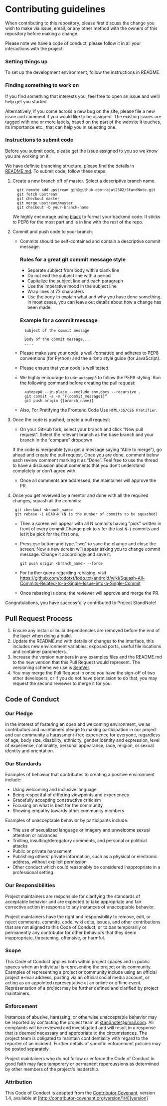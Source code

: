 # Contributing guidelines

When contributing to this repository, please first discuss the change you wish to make via issue,
email, or any other method with the owners of this repository before making a change.

Please note we have a code of conduct, please follow it in all your interactions with the project.

### Setting things up

To set up the development environment, follow the instructions in README.

### Finding something to work on

If you find something that interests you, feel free to open an issue and we’ll help get you started.

Alternatively, if you come across a new bug on the site, please file a new issue and comment if you would like to be assigned. The existing issues are tagged with one or more labels, based on the part of the website it touches, its importance etc., that can help you in selecting one.

### Instructions to submit code

Before you submit code, please get the issue assigned to you so we know you are working on it.

We have definite branching structure, please find the details in [README.md](https://github.com/rajat2502/StandNote#github-repository-structure). To submit code, follow these steps:

1.  Create a new branch off of master. Select a descriptive branch name.

    ```
      git remote add upstream git@github.com:rajat2502/StandNote.git
      git fetch upstream
      git checkout master
      git merge upstream/master
      git checkout -b your-branch-name
    ```

    We highly encourage using [black](http://www.github.com/psf/black)
    to format your backend code. It sticks to PEP8 for the most part and is in
    line with the rest of the repo. 
    
2.  Commit and push code to your branch:

    - Commits should be self-contained and contain a descriptive commit message.

      ### Rules for a great git commit message style

      - Separate subject from body with a blank line
      - Do not end the subject line with a period
      - Capitalize the subject line and each paragraph
      - Use the imperative mood in the subject line
      - Wrap lines at 72 characters
      - Use the body to explain what and why you have done something. In most cases, you can leave out details about how a change has been made.

      ### Example for a commit message

            Subject of the commit message

            Body of the commit message...
            ....

    - Please make sure your code is well-formatted and adheres to PEP8 conventions (for Python) and the airbnb style guide (for JavaScript).
    - Please ensure that your code is well tested.
    - We highly encourage to use `autopep8` to follow the PEP8 styling. Run the following command before creating the pull request:

            autopep8 --in-place --exclude env,docs --recursive .
            git commit -a -m “{{commit_message}}”
            git push origin {{branch_name}}

    - Also, For Pretifying the Frontend Code Use `HTML/JS/CSS Pretifier`.

3.  Once the code is pushed, create a pull request:

    - On your GitHub fork, select your branch and click “New pull request”. Select the relevant branch as the base branch and your branch in the “compare” dropdown.

    If the code is mergeable (you get a message saying “Able to merge”), go ahead and create the pull request. Once you are done, comment below each review comment marking it as “Done”. Feel free to use the thread to have a discussion about comments that you don’t understand completely or don’t agree with.

    - Once all comments are addressed, the maintainer will approve the PR.

4.  Once you get reviewed by a mentor and done with all the required changes, squash all the commits:

         git checkout <branch_name>
         git rebase -i HEAD~N (N is the number of commits to be squashed)

    - Then a screen will appear with all N commits having "pick" written in front of every commit.Change pick to s for the last `N-1` commits and let it be pick for the first one.
    - Press esc button and type ":wq" to save the change and close the screen. Now a new screen will appear asking you to change commit message. Change it accordingly and save it.

      ```
      git push origin <branch_name> --force
      ```

    - For further query regarding rebasing, visit https://github.com/todotxt/todo.txt-android/wiki/Squash-All-Commits-Related-to-a-Single-Issue-into-a-Single-Commit
    - Once rebasing is done, the reviewer will approve and merge the PR.

Congratulations, you have successfully contributed to Project StandNote!

## Pull Request Process

1. Ensure any install or build dependencies are removed before the end of the layer when doing a
   build.
2. Update the README.md with details of changes to the interface, this includes new environment
   variables, exposed ports, useful file locations and container parameters.
3. Increase the version numbers in any examples files and the README.md to the new version that this
   Pull Request would represent. The versioning scheme we use is [SemVer](http://semver.org/).
4. You may merge the Pull Request in once you have the sign-off of two other developers, or if you
   do not have permission to do that, you may request the second reviewer to merge it for you.

## Code of Conduct

### Our Pledge

In the interest of fostering an open and welcoming environment, we as
contributors and maintainers pledge to making participation in our project and
our community a harassment-free experience for everyone, regardless of age, body
size, disability, ethnicity, gender identity and expression, level of experience,
nationality, personal appearance, race, religion, or sexual identity and
orientation.

### Our Standards

Examples of behavior that contributes to creating a positive environment
include:

- Using welcoming and inclusive language
- Being respectful of differing viewpoints and experiences
- Gracefully accepting constructive criticism
- Focusing on what is best for the community
- Showing empathy towards other community members

Examples of unacceptable behavior by participants include:

- The use of sexualized language or imagery and unwelcome sexual attention or
  advances
- Trolling, insulting/derogatory comments, and personal or political attacks
- Public or private harassment
- Publishing others' private information, such as a physical or electronic
  address, without explicit permission
- Other conduct which could reasonably be considered inappropriate in a
  professional setting

### Our Responsibilities

Project maintainers are responsible for clarifying the standards of acceptable
behavior and are expected to take appropriate and fair corrective action in
response to any instances of unacceptable behavior.

Project maintainers have the right and responsibility to remove, edit, or
reject comments, commits, code, wiki edits, issues, and other contributions
that are not aligned to this Code of Conduct, or to ban temporarily or
permanently any contributor for other behaviors that they deem inappropriate,
threatening, offensive, or harmful.

### Scope

This Code of Conduct applies both within project spaces and in public spaces
when an individual is representing the project or its community. Examples of
representing a project or community include using an official project e-mail
address, posting via an official social media account, or acting as an appointed
representative at an online or offline event. Representation of a project may be
further defined and clarified by project maintainers.

### Enforcement

Instances of abusive, harassing, or otherwise unacceptable behavior may be
reported by contacting the project team at standnote@gmail.com. All
complaints will be reviewed and investigated and will result in a response that
is deemed necessary and appropriate to the circumstances. The project team is
obligated to maintain confidentiality with regard to the reporter of an incident.
Further details of specific enforcement policies may be posted separately.

Project maintainers who do not follow or enforce the Code of Conduct in good
faith may face temporary or permanent repercussions as determined by other
members of the project's leadership.

### Attribution

This Code of Conduct is adapted from the [Contributor Covenant][homepage], version 1.4,
available at [http://contributor-covenant.org/version/1/4][version]

[homepage]: http://contributor-covenant.org
[version]: http://contributor-covenant.org/version/1/4/
